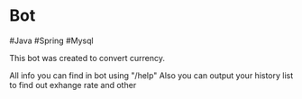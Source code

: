 # Bot
#Java #Spring #Mysql


This bot was created to convert currency. 


All info you can find in bot using "/help"
Also you can output your history list to find out exhange rate and other 
